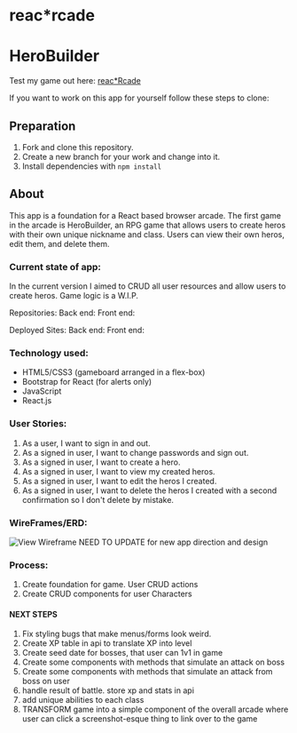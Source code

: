 # reac*rcade
# HeroBuilder

Test my game out here: [reac*Rcade](https://smd9788.github.io/battlegame-client/#/)

If you want to work on this app for yourself follow these steps to clone:
## Preparation

1. Fork and clone this repository.
1. Create a new branch for your work and change into it.
1. Install dependencies with `npm install`

## About

This app is a foundation for a React based browser arcade. The first game in the arcade is HeroBuilder, an RPG game that allows users to create heros with their own unique nickname and class. Users can view their own heros, edit them, and delete them.

### Current state of app:
In the current version I aimed to CRUD all user resources and allow users to create heros. Game logic is a W.I.P.

Repositories:
Back end:
Front end:

Deployed Sites:
Back end:
Front end:

### Technology used:
  - HTML5/CSS3 (gameboard arranged in a flex-box)
  - Bootstrap for React (for alerts only)
  - JavaScript
  - React.js

### User Stories:
1. As a user, I want to sign in and out.
2. As a signed in user, I want to change passwords and sign out.
3. As a signed in user, I want to create a hero.
4. As a signed in user, I want to view my created heros.
5. As a signed in user, I want to edit the heros I created.
6. As a signed in user, I want to delete the heros I created with a second confirmation so I don't delete by mistake.

### WireFrames/ERD:
![View Wireframe]('./wireframe.jpg')
NEED TO UPDATE for new app direction and design

### Process:
1. Create foundation for game. User CRUD actions
2. Create CRUD components for user Characters
#### NEXT STEPS
1. Fix styling bugs that make menus/forms look weird.
2. Create XP table in api to translate XP into level
3. Create seed date for bosses, that user can 1v1 in game
4. Create some components with methods that simulate an attack on boss
5. Create some components with methods that simulate an attack from boss on user
6. handle result of battle. store xp and stats in api
7. add unique abilities to each class
8. TRANSFORM game into a simple component of the overall arcade where user can click a screenshot-esque thing to link over to the game
